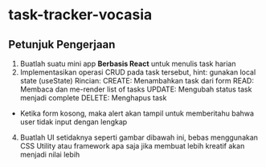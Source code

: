 # task-tracker-vocasia

## Petunjuk Pengerjaan
1. Buatlah suatu mini app **Berbasis React** untuk menulis task harian
2. Implementasikan operasi CRUD pada task tersebut, hint: gunakan local state (useState)
   Rincian:
   CREATE: Menambahkan task dari form
   READ: Membaca dan me-render list of tasks
   UPDATE: Mengubah status task menjadi complete
   DELETE: Menghapus task
- Ketika form kosong, maka alert akan tampil untuk memberitahu bahwa user tidak input dengan lengkap
4. Buatlah UI setidaknya seperti gambar dibawah ini, bebas menggunakan CSS Utility atau framework apa saja jika membuat lebih kreatif akan menjadi nilai lebih
  
